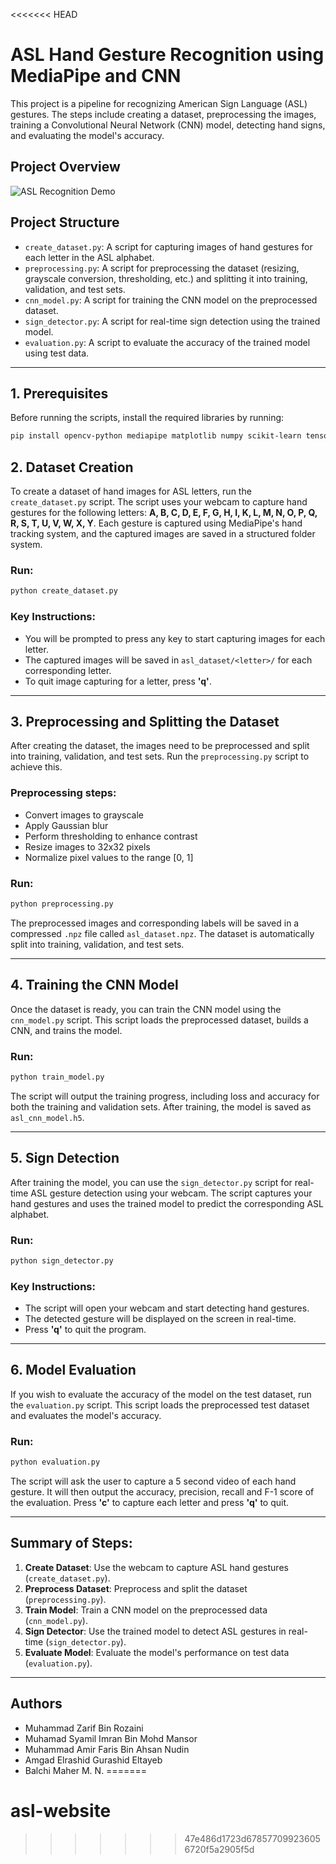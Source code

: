 <<<<<<< HEAD
# ASL Hand Gesture Recognition using MediaPipe and CNN

This project is a pipeline for recognizing American Sign Language (ASL) gestures. The steps include creating a dataset, preprocessing the images, training a Convolutional Neural Network (CNN) model, detecting hand signs, and evaluating the model's accuracy.

## Project Overview
![ASL Recognition Demo](gifs/demo.gif)

## Project Structure

- `create_dataset.py`: A script for capturing images of hand gestures for each letter in the ASL alphabet.
- `preprocessing.py`: A script for preprocessing the dataset (resizing, grayscale conversion, thresholding, etc.) and splitting it into training, validation, and test sets.
- `cnn_model.py`: A script for training the CNN model on the preprocessed dataset.
- `sign_detector.py`: A script for real-time sign detection using the trained model.
- `evaluation.py`: A script to evaluate the accuracy of the trained model using test data.

---

## 1. Prerequisites

Before running the scripts, install the required libraries by running:

```bash
pip install opencv-python mediapipe matplotlib numpy scikit-learn tensorflow
```

## 2. Dataset Creation

To create a dataset of hand images for ASL letters, run the `create_dataset.py` script. The script uses your webcam to capture hand gestures for the following letters: **A, B, C, D, E, F, G, H, I, K, L, M, N, O, P, Q, R, S, T, U, V, W, X, Y**. Each gesture is captured using MediaPipe's hand tracking system, and the captured images are saved in a structured folder system.

### Run:

```bash
python create_dataset.py
```

### Key Instructions:

- You will be prompted to press any key to start capturing images for each letter.
- The captured images will be saved in `asl_dataset/<letter>/` for each corresponding letter.
- To quit image capturing for a letter, press **'q'**.

---

## 3. Preprocessing and Splitting the Dataset

After creating the dataset, the images need to be preprocessed and split into training, validation, and test sets. Run the `preprocessing.py` script to achieve this.

### Preprocessing steps:

- Convert images to grayscale
- Apply Gaussian blur
- Perform thresholding to enhance contrast
- Resize images to 32x32 pixels
- Normalize pixel values to the range [0, 1]

### Run:

```bash
python preprocessing.py
```

The preprocessed images and corresponding labels will be saved in a compressed `.npz` file called `asl_dataset.npz`. The dataset is automatically split into training, validation, and test sets.

---

## 4. Training the CNN Model

Once the dataset is ready, you can train the CNN model using the `cnn_model.py` script. This script loads the preprocessed dataset, builds a CNN, and trains the model.

### Run:

```bash
python train_model.py
```

The script will output the training progress, including loss and accuracy for both the training and validation sets. After training, the model is saved as `asl_cnn_model.h5`.

---

## 5. Sign Detection

After training the model, you can use the `sign_detector.py` script for real-time ASL gesture detection using your webcam. The script captures your hand gestures and uses the trained model to predict the corresponding ASL alphabet.

### Run:

```bash
python sign_detector.py
```

### Key Instructions:

- The script will open your webcam and start detecting hand gestures.
- The detected gesture will be displayed on the screen in real-time.
- Press **'q'** to quit the program.

---

## 6. Model Evaluation

If you wish to evaluate the accuracy of the model on the test dataset, run the `evaluation.py` script. This script loads the preprocessed test dataset and evaluates the model's accuracy.

### Run:

```bash
python evaluation.py
```

The script will ask the user to capture a 5 second video of each hand gesture. It will then output the accuracy, precision, recall and F-1 score of the evaluation. Press **'c'** to capture each letter and press **'q'** to quit.

---

## Summary of Steps:

1. **Create Dataset**: Use the webcam to capture ASL hand gestures (`create_dataset.py`).
2. **Preprocess Dataset**: Preprocess and split the dataset (`preprocessing.py`).
3. **Train Model**: Train a CNN model on the preprocessed data (`cnn_model.py`).
4. **Sign Detector**: Use the trained model to detect ASL gestures in real-time (`sign_detector.py`).
5. **Evaluate Model**: Evaluate the model's performance on test data (`evaluation.py`).

---

## Authors

- Muhammad Zarif Bin Rozaini
- Muhamad Syamil Imran Bin Mohd Mansor
- Muhammad Amir Faris Bin Ahsan Nudin
- Amgad Elrashid Gurashid Eltayeb
- Balchi Maher M. N.
=======
# asl-website
>>>>>>> 47e486d1723d678577099236056720f5a2905f5d
